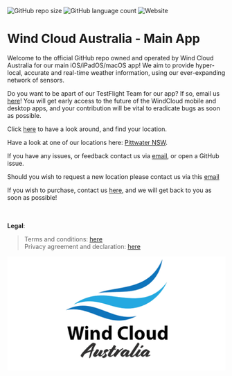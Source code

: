 
![GitHub repo size](https://img.shields.io/github/repo-size/windcloudaustralia/windcloud-MainApp?color=blue&style=flat-square) ![GitHub language count](https://img.shields.io/github/languages/count/windcloudaustralia/windcloud-MainApp?style=flat-square) ![Website](https://img.shields.io/website?down_color=red&down_message=offline&label=website%20staus&style=flat-square&up_color=green&up_message=online&url=https%3A%2F%2Fwindcloud.com.au) 
# Wind Cloud Australia - Main App

Welcome to the official GitHub repo owned and operated by Wind Cloud Australia for our main iOS/iPadOS/macOS app! We aim to provide hyper-local, accurate and real-time weather information, using our ever-expanding network of sensors.

Do you want to be apart of our TestFlight Team for our app? If so, email us [here](mailto:hello@windcloud.com.au)! You will get early access to the future of the WindCloud mobile and desktop apps, and your contribution will be vital to eradicate bugs as soon as possible.

Click [here](https://windcloud.com.au) to have a look around, and find your location. 
<br>

Have a look at one of our locations here: [Pittwater NSW](https://windcloud.com.au/pittwater).

If you have any issues, or feedback contact us via [email](mailto:hello@windcloud.com.au), or open a GitHub issue.

Should you wish to request a new location please contact us via this [email](mailto:james@windcloud.com.au)

If you wish to purchase, contact us [here](https://windcloud.com.au/purchase/), and we will get back to you as soon as possible!

<br><br>
**Legal**: 

> Terms and conditions: [here](https://windcloud.com.au/terms/) <br>
> Privacy agreement and declaration: [here](https://windcloud.com.au/privacy)

![Logo](imgs/banner.png)
